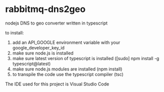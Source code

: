 # rabbitmq-dns2geo
nodejs DNS to geo converter written in typescript

to install:

1. add an API_GOOGLE environment variable with your google_developer_key_id
2. make sure node.js is installed
3. make sure latest version of typescript is installed ([sudo] npm install -g typescript@latest)
4. make sure node.js modules are installed (npm install)
5. to transpile the code use the typescript compiler (tsc)

The IDE used for this project is Visual Studio Code

